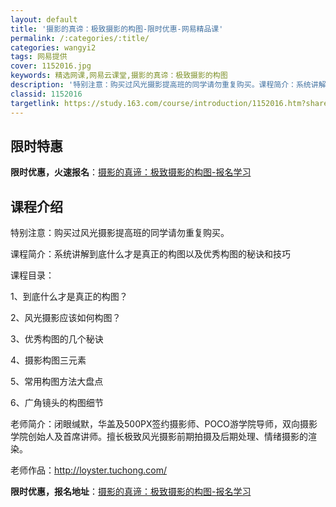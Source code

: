 ```yaml
---
layout: default
title: '摄影的真谛：极致摄影的构图-限时优惠-网易精品课'
permalink: /:categories/:title/
categories: wangyi2
tags: 网易提供
cover: 1152016.jpg
keywords: 精选网课,网易云课堂,摄影的真谛：极致摄影的构图
description: '特别注意：购买过风光摄影提高班的同学请勿重复购买。课程简介：系统讲解到底什么才是真正的构图以及优秀构图的秘诀和技巧课程目'
classid: 1152016
targetlink: https://study.163.com/course/introduction/1152016.htm?share=1&shareId=1025206652&utm_campaign=share&utm_medium=iphoneShare&utm_source=&utm_u=1025206652
---
```


## 限时特惠

**限时优惠，火速报名**：[摄影的真谛：极致摄影的构图-报名学习](https://study.163.com/course/introduction/1152016.htm?share=1&shareId=1025206652&utm_campaign=share&utm_medium=iphoneShare&utm_source=&utm_u=1025206652)

## 课程介绍

特别注意：购买过风光摄影提高班的同学请勿重复购买。



课程简介：系统讲解到底什么才是真正的构图以及优秀构图的秘诀和技巧



课程目录：

1、到底什么才是真正的构图？

2、风光摄影应该如何构图？

3、优秀构图的几个秘诀

4、摄影构图三元素

5、常用构图方法大盘点

6、广角镜头的构图细节



老师简介：闭眼缄默，华盖及500PX签约摄影师、POCO游学院导师，双向摄影学院创始人及首席讲师。擅长极致风光摄影前期拍摄及后期处理、情绪摄影的渲染。



老师作品：http://loyster.tuchong.com/

**限时优惠，报名地址**：[摄影的真谛：极致摄影的构图-报名学习](https://study.163.com/course/introduction/1152016.htm?share=1&shareId=1025206652&utm_campaign=share&utm_medium=iphoneShare&utm_source=&utm_u=1025206652)

